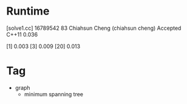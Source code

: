 # Runtime

[solve1.cc]
16789542    83  Chiahsun Cheng (chiahsun cheng)   Accepted  C++11   0.036

[1] 0.003
[3] 0.009
[20] 0.013

# Tag

* graph
    * minimum spanning tree
